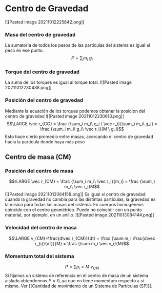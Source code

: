 # Centro de Gravedad
![[Pasted image 20211012225842.png]]
### Masa del centro de gravedad
La sumatoria de todos los pesos de las partículas del sistema es igual al peso en ese punto. 
$$P = \sum_i m_i\ g_i$$

### Torque del centro de gravedad
La suma de los torques es igual al torque total. 
![[Pasted image 20211012230438.png]]

### Posición del centro de gravedad
Mediante la ecuación de los torques podemos obtener la posicion del centro de gravedad
![[Pasted image 20211012230613.png]]
$$\LARGE \vec r_{CG} = \frac {\sum_i m_i\ g_i \ \vec r_i}{\sum_i m_i\ g_i} = \frac {\sum_i m_i\ g_i\ \vec r_i}{M \ g_i}$$
Esto hace cierto promedio entre masas, acercando el centro de gravedad hacia la particula donde haya más peso


## Centro de masa (CM)
### Posición del centro de masa
$$\LARGE \vec r_{CM} = \frac {\sum_i m_i\ \vec r_i}{m_i} = \frac {\sum_i m_i\ \vec r_i}M$$
![[Pasted image 20211013084158.png]]
Es igual al centro de gravedad cuando la gravedad no cambia para las distintas partículas, la gravedad es la misma para todas las masas del sistema. 
En cuerpos homogéneos coincide con el centro geométrico. 
Puede no coincidir con un punto material, por ejemplo, en un anillo.
![[Pasted image 20211013084144.png]]

### Velocidad del centro de masa
$$\LARGE v_{CM}=\frac{d\vec r_{CM}}{dt} = \frac {\sum m_i \frac{d\vec r_{i}}{dt}}{M} = \frac {\sum m_i \vec v_i}{M}$$
### Momentum total del sistema
$$P = \sum p_i = M\ v_{CM}$$
Si fijamos un sistema de referencia en el centro de masa de un sistema aislado obtendremos $P = 0$, ya que no tiene momentum respecto a sí mismo. Ver [[Cantidad de movimiento de un Sistema de Partículas (SP)]]. 